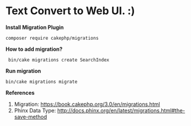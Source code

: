 # Text Convert to Web UI. :) 



**Install Migration Plugin**

```
composer require cakephp/migrations
```


**How to add migration?**

```
 bin/cake migrations create SearchIndex
```


**Run migration**

```
bin/cake migrations migrate
```








**References**
1. Migration: https://book.cakephp.org/3.0/en/migrations.html
2. Phinx Data Type: http://docs.phinx.org/en/latest/migrations.html#the-save-method
